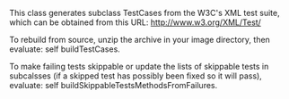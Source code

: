 This class generates subclass TestCases from the W3C's XML test suite, which can be obtained from this URL: http://www.w3.org/XML/Test/

To rebuild from source, unzip the archive in your image directory, then evaluate:
	self buildTestCases.

To  make failing tests skippable or update the lists of skippable tests in subcalsses (if a skipped test has possibly been fixed so it will pass), evaluate:
	self buildSkippableTestsMethodsFromFailures.